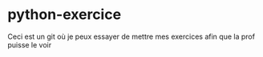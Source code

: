# python-exercice

Ceci est un git où je peux essayer de mettre mes exercices afin que la prof puisse le voir
